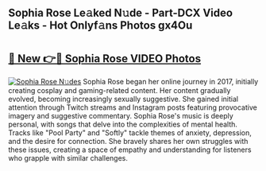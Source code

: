 ## Sophia Rose Le𝚊ked N𝚞de - Part-DCX Video Le𝚊ks - Hot Onlyf𝚊ns Photos gx4Ou

# <h2><a href="http://ab38178.deff.icu/?id=Sophia+Rose">🔗 New 👉🔴 Sophia Rose VIDEO Photos</a></h2>

[![Sophia Rose N𝚞des](https://i.imgur.com/rIISA9y.gif)](http://ab38178.deff.icu/?id=Sophia+Rose)
Sophia Rose began her online journey in 2017, initially creating cosplay and gaming-related content. Her content gradually evolved, becoming increasingly sexually suggestive. She gained initial attention through Twitch streams and Instagram posts featuring provocative imagery and suggestive commentary. Sophia Rose's music is deeply personal, with songs that delve into the complexities of mental health. Tracks like "Pool Party" and "Softly" tackle themes of anxiety, depression, and the desire for connection. She bravely shares her own struggles with these issues, creating a space of empathy and understanding for listeners who grapple with similar challenges.
